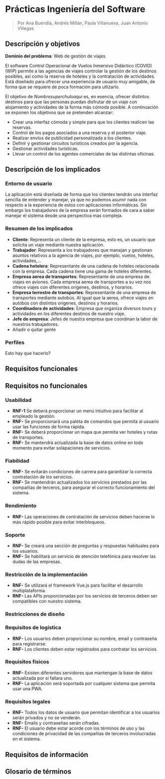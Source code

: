 # Prácticas Ingeniería del Software

> Por Ana Buendía, Andrés Millán, Paula Villanueva, Juan Antonio Villegas


## Descripción y objetivos

**Dominio del problema**: Web de gestión de viajes

El software Control Operacional de Vuelos Inmersivo Didáctico (COVID) (WIP) permite a las agencias de viajes controlar la gestión de los destinos posibles, así como la reserva de hoteles y la contratación de actividades. Está diseñado para ofrecer una experiencia de usuario muy amigable, de forma que se requiere de poca formación para utlizarlo.

El objetivo de *Nombresuperchuloaqui* es, en esencia, ofrecer distintos destinos para que las personas puedan disfrutar de un viaje con alojamiento y actividades de la forma más cómoda posible.
A continuación se exponen los objetivos que se pretenden alcanzar:
- Crear una interfaz cómoda y simple para que los clientes realicen las reservas.
- Control de los pagos asociados a una reserva y el posterior viaje.
- Realizar envíos de publicidad personalizada a los clientes.
- Definir y gestionar circuitos turísticos creados por la agencia.
- Gestionar actividades turísticas.
- Llevar un control de los agentes comerciales de las distintas oficinas.


## Descripción de los implicados

### Entorno de usuario

La aplicación está diseñada de forma que los clientes tendrán una interfaz sencilla de entender y manejar, ya que no podemos asumir nada con respecto a la experiencia de estos con aplicaciones informáticas. Sin embargo los trabajadores de la empresa serán formados de cara a saber manejar el sistema desde una perspectiva mas compleja.

### Resumen de los implicados

* **Cliente**: Representa un cliente de la empresa, esto es, un usuario que solicita un viaje mediante nuestra aplicación.
* **Trabajador**: Representa a los trabajadores que manejan y gestionan asuntos relativos a la agencia de viajes, por ejemplo, vuelos, hoteles, actividades,...
* **Cadena hotelera**: Representante de una cadena de hoteles relacionada con la empresa. Cada cadena tiene una gama de hoteles diferentes.
* **Empresa aerea de transportes**: Representante de una empresa de viajes en aviones. Cada empresa aerea de transportes a su vez nos ofrece viajes con diferentes origenes, destinos, y horarios.
* **Empresa terrestre de transportes**: Representante de una empresa de transportes mediante autobús. Al igual que la aerea, ofrece viajes en autobús con distintos origenes, destinos y horarios.
* **Coordinadora de actividades**: Empresa que organiza diversos tours y actividades en los diferentes destinos de nuestro viaje.
* **Jefe de empresa**: Jefes de nuestra empresa que coordinan la labor de nuestros trabajadores. 
* Añadir o quitar gente

### Perfiles

Esto hay que hacerlo?


## Requisitos funcionales


## Requisitos no funcionales

### Usabilidad

- **RNF-1** Se deberá proporcionar un menú intuitivo para facilitar al empleado la gestión.
- **RNF-** Se proporcionará una paleta de comandos que permita al usuario usar las funciones de forma rápida.
- **RNF-** Se deberá proporcionar un mapa que permita ver hoteles y rutas de transportes.
- **RNF-** Se mantendrá actualizada la base de datos online en todo momento para evitar solapaciones de servicios.

### Fiabilidad

- **RNF-** Se evitarán condiciones de carrera para garantizar la correcta contratación de los servicios.
- **RNF-** Se mantendrán actualizados los servicios prestados por las compañías de terceros, para asegurar el correcto funcionamiento del sistema.

### Rendimiento

- **RNF-** Las operaciones de contratación de servicios deben hacerse lo más rápido posible para evitar interbloqueos.

### Soporte

- **RNF-** Se creará una sección de preguntas y respuestas habituales para los usuarios.
- **RNF-** Se habilitará un servicio de atención telefónica para resolver las dudas de las empresas.

### Restricción de la implementación

- **RNF-** Se utilizará el framework Vue.js para facilitar el desarrollo multiplataforma.
- **RNF-** Las APIs proporcionadas por los servicios de terceros deben ser compatibles con nuestro sistema.

### Restricciones de diseño


### Requisitos de logística

- **RNF-** Los usuarios deben proporcionar su nombre, email y contraseña para registrarse.
- **RNF-** Los clientes deben estar registrados para contratar los servicios

### Requisitos físicos

- **RNF-** Existen diferentes servidores que mantengan la base de datos actualizada por si fallara uno.
- **RNF-** La aplicación será soportada por cualquier sistema que permita usar una PWA.

### Requisitos legales

- **RNF-** Todos los datos de usuario que permitan identificar a los usuarios serán privados y no se venderán.
- **RNF-** Emails y contraseñas serán cifradas.
- **RNF-** El usuario debe estar acorde con los términos de uso y las condiciones de privacidad de las compañías de terceros involucradas en el sistema.

## Requisitos de información


## Glosario de términos